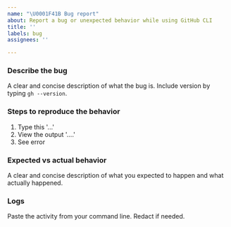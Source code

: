 ```yaml
---
name: "\U0001F41B Bug report"
about: Report a bug or unexpected behavior while using GitHub CLI
title: ''
labels: bug
assignees: ''

---
```


### Describe the bug

A clear and concise description of what the bug is. Include version by typing `gh --version`.

### Steps to reproduce the behavior

1. Type this '...'
2. View the output '....'
3. See error

### Expected vs actual behavior

A clear and concise description of what you expected to happen and what actually happened.

### Logs

Paste the activity from your command line. Redact if needed.

<!-- Note: Set `GH_DEBUG=true` for verbose logs or `GH_DEBUG=api` for verbose logs with HTTP traffic details. -->
